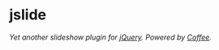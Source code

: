 # jslide

*Yet another slideshow plugin for [jQuery](http://jquery.com). Powered by [Coffee](http://coffeescript.org).*

